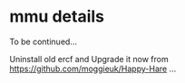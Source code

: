 # mmu details
To be continued...

Uninstall old ercf and Upgrade it now from https://github.com/moggieuk/Happy-Hare
...